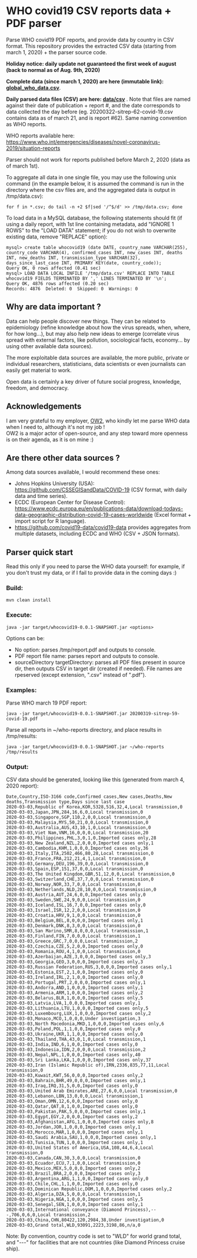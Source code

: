 # WHO covid19 CSV reports data + PDF parser

Parse WHO covid19 PDF reports, and provide data by country in CSV format.
This repository provides the extracted CSV data (starting from march 1, 2020) + the parser source code.

**Holiday notice: daily update not guaranteed the first week of august (back to normal as of Aug. 9th, 2020)**

**Complete data (since march 1, 2020) are here (immutable link): [global_who_data.csv](global_who_data.csv?raw=true)**.

**Daily parsed data files (CSV) are here: [data/csv](data/csv)** . Note that files are named against their date of publication + report #, and the date corresponds to data collected the day before (eg. 20200322-sitrep-62-covid-19.csv contains data as of march 21, and is report #62). Same naming convention as WHO reports.

WHO reports available here:
https://www.who.int/emergencies/diseases/novel-coronavirus-2019/situation-reports

Parser should not work for reports published before March 2, 2020 (data as of march 1st).

To aggregate all data in one single file, you may use the following unix command (in the example below, it is assumed the command is run in the directory where the csv files are, and the aggregated data is output in /tmp/data.csv):

```
for f in *.csv; do tail -n +2 $f|sed '/^$/d' >> /tmp/data.csv; done
```

To load data in a MySQL database, the following statements should fit (if using a daily report, with 1st line containing metadata, add "IGNORE 1 ROWS" to the "LOAD DATA" statement; if you do not wish to overwrite existing data, remove "REPLACE" option):

```
mysql> create table whocovid19 (date DATE, country_name VARCHAR(255), country_code VARCHAR(4), confirmed_cases INT, new_cases INT, deaths INT, new_deaths INT, transmission_type VARCHAR(32), days_since_last_case INT, PRIMARY KEY(date, country_code));
Query OK, 0 rows affected (0.41 sec)
mysql> LOAD DATA LOCAL INFILE '/tmp/data.csv' REPLACE INTO TABLE whocovid19 FIELDS TERMINATED BY ',' LINES TERMINATED BY '\n';
Query OK, 4876 rows affected (0.20 sec)
Records: 4876  Deleted: 0  Skipped: 0  Warnings: 0
```

## Why are data important ?

Data can help people discover new things. They can be related to epidemiology (refine knowledge about how the virus spreads, when, where, for how long...), but may also help new ideas to emerge (correlate virus spread with external factors, like pollution, sociological facts, economy... by using other available data sources).

The more exploitable data sources are available, the more public, private or individual researchers, statisticians, data scientists or even journalists can easily get material to work.

Open data is certainly a key driver of future social progress, knowledge, freedom, and democracy.

## Acknowledgements

I am very grateful to my employer, [OW2](http://www.ow2.org), who kindly let me parse WHO data when I need to, although it's not my job !\
OW2 is a major actor of open-source, and any step toward more openness is on their agenda, as it is on mine :)

## Are there other data sources ?

Among data sources available, I would recommend these ones:
- Johns Hopkins University (USA): https://github.com/CSSEGISandData/COVID-19 (CSV format, with daily data and time series).
- ECDC (European Center for Disease Control): https://www.ecdc.europa.eu/en/publications-data/download-todays-data-geographic-distribution-covid-19-cases-worldwide (Excel format + import script for R language).
- https://github.com/covid19-data/covid19-data provides aggregates from multiple datasets, including ECDC and WHO (CSV + JSON formats).

## Parser quick start

Read this only if you need to parse the WHO data yourself: for example, if you don't trust my data, or if I fail to provide data in the coming days :)

### Build:
```
mvn clean install
```

### Execute:

```
java -jar target/whocovid19-0.0.1-SNAPSHOT.jar <options>
```

Options can be:
* No option: parses /tmp/report.pdf and outputs to console.
* PDF report file name: parses report and outputs to console.
* sourceDirectory targetDirectory: parses all PDF files present in source dir, then outputs CSV in target dir (created if needed). File names are rpeserved (except extension, ".csv" instead of ".pdf").

### Examples:

Parse WHO march 19 PDF report:
```
java -jar target/whocovid19-0.0.1-SNAPSHOT.jar 20200319-sitrep-59-covid-19.pdf
```

Parse all reports in ~/who-reports directory, and place results in /tmp/results:
```
java -jar target/whocovid19-0.0.1-SNAPSHOT.jar ~/who-reports /tmp/results
```

### Output:

CSV data should be generated, looking like this (generated from march 4, 2020 report):

```
Date,Country,ISO-3166 code,Confirmed cases,New cases,Deaths,New deaths,Transmission type,Days since last case
2020-03-03,Republic of Korea,KOR,5328,516,32,4,Local transmission,0
2020-03-03,Japan,JPN,284,16,6,0,Local transmission,0
2020-03-03,Singapore,SGP,110,2,0,0,Local transmission,0
2020-03-03,Malaysia,MYS,50,21,0,0,Local transmission,0
2020-03-03,Australia,AUS,43,10,1,0,Local transmission,0
2020-03-03,Viet Nam,VNM,16,0,0,0,Local transmission,20
2020-03-03,Philippines,PHL,3,0,1,0,Imported cases only,28
2020-03-03,New Zealand,NZL,2,0,0,0,Imported cases only,1
2020-03-03,Cambodia,KHM,1,0,0,0,Imported cases only,36
2020-03-03,Italy,ITA,2502,466,80,28,Local transmission,0
2020-03-03,France,FRA,212,21,4,1,Local transmission,0
2020-03-03,Germany,DEU,196,39,0,0,Local transmission,0
2020-03-03,Spain,ESP,151,37,0,0,Local transmission,0
2020-03-03,The United Kingdom,GBR,51,12,0,0,Local transmission,0
2020-03-03,Switzerland,CHE,37,7,0,0,Local transmission,0
2020-03-03,Norway,NOR,33,7,0,0,Local transmission,0
2020-03-03,Netherlands,NLD,28,10,0,0,Local transmission,0
2020-03-03,Austria,AUT,24,6,0,0,Imported cases only,0
2020-03-03,Sweden,SWE,24,9,0,0,Local transmission,0
2020-03-03,Iceland,ISL,16,7,0,0,Imported cases only,0
2020-03-03,Israel,ISR,12,2,0,0,Local transmission,0
2020-03-03,Croatia,HRV,9,1,0,0,Local transmission,0
2020-03-03,Belgium,BEL,8,0,0,0,Imported cases only,1
2020-03-03,Denmark,DNK,8,3,0,0,Local transmission,0
2020-03-03,San Marino,SMR,8,0,0,0,Local transmission,1
2020-03-03,Finland,FIN,7,0,0,0,Local transmission,1
2020-03-03,Greece,GRC,7,0,0,0,Local transmission,2
2020-03-03,Czechia,CZE,5,2,0,0,Imported cases only,0
2020-03-03,Romania,ROU,4,1,0,0,Local transmission,0
2020-03-03,Azerbaijan,AZE,3,0,0,0,Imported cases only,3
2020-03-03,Georgia,GEO,3,0,0,0,Imported cases only,3
2020-03-03,Russian Federation,RUS,3,0,0,0,Imported cases only,1
2020-03-03,Estonia,EST,2,1,0,0,Imported cases only,0
2020-03-03,Ireland,IRL,2,1,0,0,Imported cases only,0
2020-03-03,Portugal,PRT,2,0,0,0,Imported cases only,1
2020-03-03,Andorra,AND,1,0,0,0,Imported cases only,1
2020-03-03,Armenia,ARM,1,0,0,0,Imported cases only,2
2020-03-03,Belarus,BLR,1,0,0,0,Imported cases only,5
2020-03-03,Latvia,LVA,1,0,0,0,Imported cases only,1
2020-03-03,Lithuania,LTU,1,0,0,0,Imported cases only,5
2020-03-03,Luxembourg,LUX,1,0,0,0,Imported cases only,2
2020-03-03,Monaco,MCO,1,0,0,0,Under investigation,3
2020-03-03,North Macedonia,MKD,1,0,0,0,Imported cases only,6
2020-03-03,Poland,POL,1,1,0,0,Imported cases only,0
2020-03-03,Ukraine,UKR,1,1,0,0,Imported cases only,0
2020-03-03,Thailand,THA,43,0,1,0,Local transmission,1
2020-03-03,India,IND,6,1,0,0,Imported cases only,0
2020-03-03,Indonesia,IDN,2,0,0,0,Local transmission,2
2020-03-03,Nepal,NPL,1,0,0,0,Imported cases only,40
2020-03-03,Sri Lanka,LKA,1,0,0,0,Imported cases only,37
2020-03-03,Iran (Islamic Republic of),IRN,2336,835,77,11,Local transmission,0
2020-03-03,Kuwait,KWT,56,0,0,0,Imported cases only,2
2020-03-03,Bahrain,BHR,49,0,0,0,Imported cases only,1
2020-03-03,Iraq,IRQ,31,5,0,0,Imported cases only,0
2020-03-03,United Arab Emirates,ARE,27,6,0,0,Local transmission,0
2020-03-03,Lebanon,LBN,13,0,0,0,Local transmission,1
2020-03-03,Oman,OMN,12,6,0,0,Imported cases only,0
2020-03-03,Qatar,QAT,8,1,0,0,Imported cases only,0
2020-03-03,Pakistan,PAK,5,0,0,0,Imported cases only,1
2020-03-03,Egypt,EGY,2,0,0,0,Imported cases only,2
2020-03-03,Afghanistan,AFG,1,0,0,0,Imported cases only,8
2020-03-03,Jordan,JOR,1,0,0,0,Imported cases only,1
2020-03-03,Morocco,MAR,1,0,0,0,Imported cases only,1
2020-03-03,Saudi Arabia,SAU,1,0,0,0,Imported cases only,1
2020-03-03,Tunisia,TUN,1,0,0,0,Imported cases only,1
2020-03-03,United States of America,USA,108,44,6,4,Local transmission,0
2020-03-03,Canada,CAN,30,3,0,0,Local transmission,0
2020-03-03,Ecuador,ECU,7,1,0,0,Local transmission,0
2020-03-03,Mexico,MEX,5,0,0,0,Imported cases only,2
2020-03-03,Brazil,BRA,2,0,0,0,Imported cases only,3
2020-03-03,Argentina,ARG,1,1,0,0,Imported cases only,0
2020-03-03,Chile,CHL,1,1,0,0,Imported cases only,0
2020-03-03,Dominican Republic,DOM,1,0,0,0,Imported cases only,2
2020-03-03,Algeria,DZA,5,0,0,0,Local transmission,1
2020-03-03,Nigeria,NGA,1,0,0,0,Imported cases only,5
2020-03-03,Senegal,SEN,1,0,0,0,Imported cases only,1
2020-03-03,International conveyance (Diamond Princess),---,706,0,6,0,Local transmission,2
2020-03-03,China,CHN,80422,120,2984,38,Under investigation,0
2020-03-03,Grand total,WLD,93091,2223,3198,86,n/a,0
```

Note: By convention, country code is set to "WLD" for world grand total, and "---" for facilities that are not countries (like Diamond Princess cruise ship).
